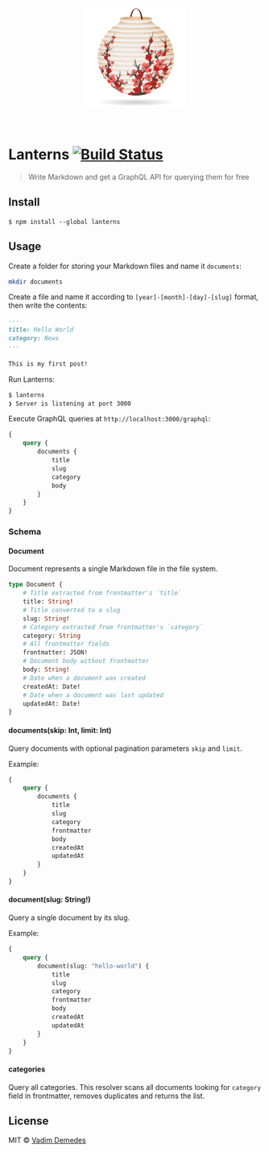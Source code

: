 <p align="center">
	<br>
	<img width="200" src="media/logo.png" alt="Lanterns">
	<br>
	<br>
	<br>
</p>

# Lanterns [![Build Status](https://travis-ci.org/vadimdemedes/lanterns.svg?branch=master)](https://travis-ci.org/vadimdemedes/lanterns)

> Write Markdown and get a GraphQL API for querying them for free


## Install

```
$ npm install --global lanterns
```


## Usage

Create a folder for storing your Markdown files and name it `documents`:

```bash
mkdir documents
```

Create a file and name it according to `[year]-[month]-[day]-[slug]` format, then write the contents:

```markdown
---
title: Hello World
category: News
---

This is my first post!
```

Run Lanterns:

```bash
$ lanterns
❯ Server is listening at port 3000
```

Execute GraphQL queries at `http://localhost:3000/graphql`:

```graphql
{
	query {
		documents {
			title
			slug
			category
			body
		}
	}
}
```

### Schema

#### Document

Document represents a single Markdown file in the file system.

```graphql
type Document {
	# Title extracted from frontmatter's `title`
	title: String!
	# Title converted to a slug
	slug: String!
	# Category extracted from frontmatter's `category`
	category: String
	# All frontmatter fields
	frontmatter: JSON!
	# Document body without frontmatter
	body: String!
	# Date when a document was created
	createdAt: Date!
	# Date when a document was last updated
	updatedAt: Date!
}
```

#### documents(skip: Int, limit: Int)

Query documents with optional pagination parameters `skip` and `limit`.

Example:

```graphql
{
	query {
		documents {
			title
			slug
			category
			frontmatter
			body
			createdAt
			updatedAt
		}
	}
}
```

#### document(slug: String!)

Query a single document by its slug.

Example:

```graphql
{
	query {
		document(slug: "hello-world") {
			title
			slug
			category
			frontmatter
			body
			createdAt
			updatedAt
		}
	}
}
```

#### categories

Query all categories. This resolver scans all documents looking for `category` field
in frontmatter, removes duplicates and returns the list.


## License

MIT © [Vadim Demedes](https://github.com/vadimdemedes)
